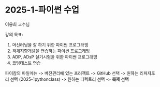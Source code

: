 # 2025-1-파이썬 수업
이용희 교수님

강의 목표:
1. 머신러닝을 잘 하기 위한 파이썬 프로그래밍
2. 객체지향개념을 연습하는 파이썬 프로그래밍
3. ADP, ADsP 실기시험을 위한 파이썬 프로그래밍
4. 코딩테스트 연습

파이참의 파일메뉴 -> 버전관리에 있는 프러젝트 -> GitHub 선택 
-> 원하는 리파지토리 선택 (2025-1pythonclass) -> 원하는 디렉토리 선택 
-> **복제** 선택